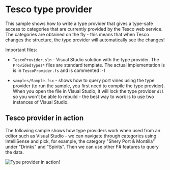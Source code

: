 Tesco type provider
===================

This sample shows how to write a type provider that gives a type-safe access to 
categories that are currently provided by the Tesco web service. The categories
are obtained on the fly - this means that when Tesco changes the structure, the
type provider will automatically see the changes!

Important files:

 * `TescoProvider.sln` - Visual Studio solution with the type provider. The
    `ProvidedTypes*` files are standard template. The actual implementation is
	is in `TescoProvider.fs` and is commented :-)
	
 * `samples/Sample.fsx` - shows how to query port vines using the type provider
    (to run the sample, you first need to compile the type provider).
	When you open the file in Visual Studio, it will lock the type provider `dll`
	so you won't be able to rebuild - the best way to work is to use two instances
	of Visual Studio.

Tesco provider in action 
------------------------

The following sample shows how type providers work when used from an editor such as 
Visual Studio - we can navigate through categories using IntelliSense and pick, for example,
the category "Shery Port & Montilla" under "Drinks" and "Spirits". Then we can use
other F# features to query the data.


![Type provider in action!](https://raw.github.com/tpetricek/Documents/master/Samples/TescoProvider/screenshot.png)
